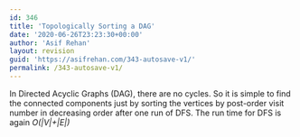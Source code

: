```yaml
---
id: 346
title: 'Topologically Sorting a DAG'
date: '2020-06-26T23:23:30+00:00'
author: 'Asif Rehan'
layout: revision
guid: 'https://asifrehan.com/343-autosave-v1/'
permalink: /343-autosave-v1/
---
```


In Directed Acyclic Graphs (DAG), there are no cycles. So it is simple to find the connected components just by sorting the vertices by post-order visit number in decreasing order after one run of DFS. The run time for DFS is again *O(|V|+|E|)*